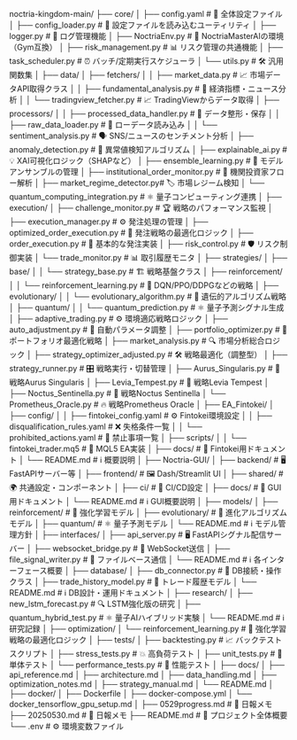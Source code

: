 noctria-kingdom-main/
├── core/
│ ├── config.yaml # 🌟 全体設定ファイル
│ ├── config_loader.py # 🔧 設定ファイルを読み込むユーティリティ
│ ├── logger.py # 📜 ログ管理機能
│ ├── NoctriaEnv.py # 🧠 NoctriaMasterAIの環境（Gym互換）
│ ├── risk_management.py # 📊 リスク管理の共通機能
│ ├── task_scheduler.py # ⏰ バッチ/定期実行スケジューラ
│ └── utils.py # 🛠️ 汎用関数集
│
├── data/
│ ├── fetchers/
│ │ ├── market_data.py # 📈 市場データAPI取得クラス
│ │ ├── fundamental_analysis.py # 📰 経済指標・ニュース分析
│ │ └── tradingview_fetcher.py # 📈 TradingViewからデータ取得
│ ├── processors/
│ │ ├── processed_data_handler.py # 🔄 データ整形・保存
│ │ ├── raw_data_loader.py # 📂 ローデータ読み込み
│ │ └── sentiment_analysis.py # 🗣️ SNS/ニュースのセンチメント分析
│ ├── anomaly_detection.py # 🚨 異常値検知アルゴリズム
│ ├── explainable_ai.py # 💡 XAI可視化ロジック（SHAPなど）
│ ├── ensemble_learning.py # 🤝 モデルアンサンブルの管理
│ ├── institutional_order_monitor.py # 🏦 機関投資家フロー解析
│ ├── market_regime_detector.py# 🏷️ 市場レジーム検知
│ └── quantum_computing_integration.py # ⚛️ 量子コンピューティング連携
│
├── execution/
│ ├── challenge_monitor.py # 🏆 戦略のパフォーマンス監視
│ ├── execution_manager.py # ⚙️ 発注処理の管理
│ ├── optimized_order_execution.py # 🧠 発注戦略の最適化ロジック
│ ├── order_execution.py # 💼 基本的な発注実装
│ ├── risk_control.py # 🛡️ リスク制御実装
│ └── trade_monitor.py # 📊 取引履歴モニタ
│
├── strategies/
│ ├── base/
│ │ └── strategy_base.py # 🏗️ 戦略基盤クラス
│ ├── reinforcement/
│ │ └── reinforcement_learning.py # 🚀 DQN/PPO/DDPGなどの戦略
│ ├── evolutionary/
│ │ └── evolutionary_algorithm.py # 🧬 遺伝的アルゴリズム戦略
│ ├── quantum/
│ │ └── quantum_prediction.py # ⚛️ 量子予測シグナル生成
│ ├── adaptive_trading.py # ⚙️ 環境適応戦略ロジック
│ ├── auto_adjustment.py # 🔧 自動パラメータ調整
│ ├── portfolio_optimizer.py # 💼 ポートフォリオ最適化戦略
│ ├── market_analysis.py # 🔍 市場分析総合ロジック
│ ├── strategy_optimizer_adjusted.py # 🛠️ 戦略最適化（調整型）
│ ├── strategy_runner.py # 🎛️ 戦略実行・切替管理
│ ├── Aurus_Singularis.py # 🦁 戦略Aurus Singularis
│ ├── Levia_Tempest.py # 🌊 戦略Levia Tempest
│ ├── Noctus_Sentinella.py # 🦉 戦略Noctus Sentinella
│ └── Prometheus_Oracle.py # 🔥 戦略Prometheus Oracle
│
├── EA_Fintokei/
│ ├── config/
│ │ ├── fintokei_config.yaml # ⚙️ Fintokei環境設定
│ │ ├── disqualification_rules.yaml # ❌ 失格条件一覧
│ │ └── prohibited_actions.yaml # 🚫 禁止事項一覧
│ ├── scripts/
│ │ └── fintokei_trader.mq5 # 📜 MQL5 EA実装
│ ├── docs/ # 📖 Fintokei用ドキュメント
│ └── README.md # ℹ️ 概要説明
│
├── Noctria-GUI/
│ ├── backend/ # 🖥️ FastAPIサーバー等
│ ├── frontend/ # 🖼️ Dash/Streamlit UI
│ ├── shared/ # 🌍 共通設定・コンポーネント
│ ├── ci/ # 🔄 CI/CD設定
│ ├── docs/ # 📖 GUI用ドキュメント
│ └── README.md # ℹ️ GUI概要説明
│
├── models/
│ ├── reinforcement/ # 🤖 強化学習モデル
│ ├── evolutionary/ # 🧬 進化アルゴリズムモデル
│ ├── quantum/ # ⚛️ 量子予測モデル
│ └── README.md # ℹ️ モデル管理方針
│
├── interfaces/
│ ├── api_server.py # 🖥️ FastAPIシグナル配信サーバー
│ ├── websocket_bridge.py # 🔄 WebSocket送信
│ ├── file_signal_writer.py # 📝 ファイルベース通信
│ └── README.md # ℹ️ 各インターフェース概要
│
├── database/
│ ├── db_connector.py # 🔗 DB接続・操作クラス
│ ├── trade_history_model.py # 💾 トレード履歴モデル
│ └── README.md # ℹ️ DB設計・運用ドキュメント
│
├── research/
│ ├── new_lstm_forecast.py # 🔍 LSTM強化版の研究
│ ├── quantum_hybrid_test.py # ⚛️ 量子AIハイブリッド実験
│ └── README.md # ℹ️ 研究記録
│
├── optimization/
│ └── reinforcement_learning.py # 🧠 強化学習戦略の最適化ロジック
│
├── tests/
│ ├── backtesting.py # 📈 バックテストスクリプト
│ ├── stress_tests.py # 💥 高負荷テスト
│ ├── unit_tests.py # 🧩 単体テスト
│ └── performance_tests.py # 🚀 性能テスト
│
├── docs/
│ ├── api_reference.md
│ ├── architecture.md
│ ├── data_handling.md
│ ├── optimization_notes.md
│ ├── strategy_manual.md
│ └── README.md
│
├── docker/
│ ├── Dockerfile
│ ├── docker-compose.yml
│ └── docker_tensorflow_gpu_setup.md
│
├── 0529progress.md # 📝 日報メモ
├── 20250530.md # 📝 日報メモ
├── README.md # 📘 プロジェクト全体概要
└── .env # ⚙️ 環境変数ファイル
